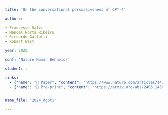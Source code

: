 ```yaml
---
title: 'On the conversational persuasiveness of GPT-4'

authors:

- Francesco Salvi
- Manoel Horta Ribeiro
- Riccardo Gallotti
- Robert West

year: 2025

conf: 'Nature Human Behavior'

student: ☆

links:
  - {"name": "📜 Paper", "content": "https://www.nature.com/articles/s41562-025-02194-6"}
  - {"name": "📄 Pre-print", "content": "https://arxiv.org/abs/2403.14380"}


name_file: '2024_dgpt1'

---
```

